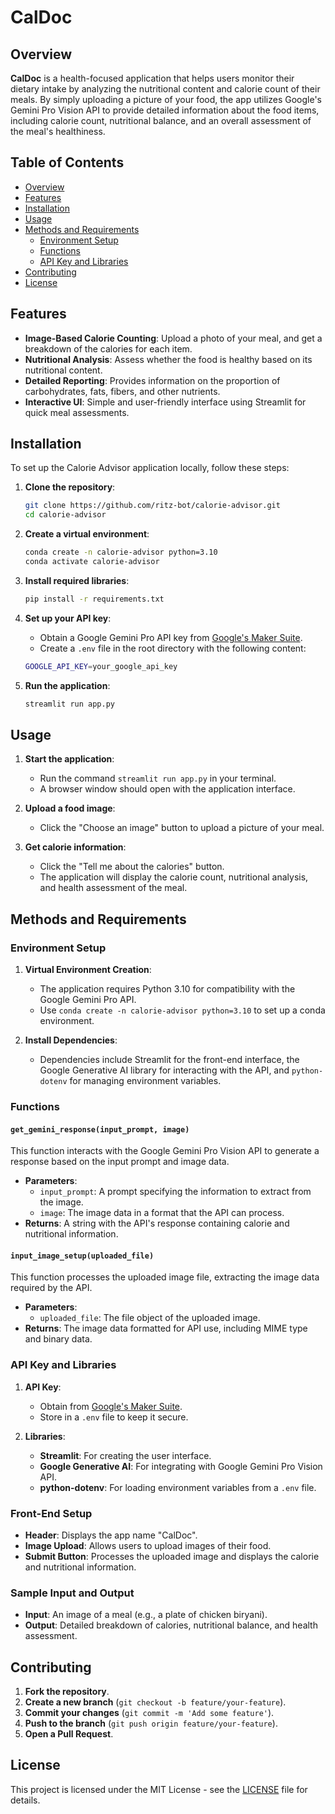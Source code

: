 # CalDoc

## Overview

**CalDoc** is a health-focused application that helps users monitor their dietary intake by analyzing the nutritional content and calorie count of their meals. By simply uploading a picture of your food, the app utilizes Google's Gemini Pro Vision API to provide detailed information about the food items, including calorie count, nutritional balance, and an overall assessment of the meal's healthiness.

## Table of Contents
- [Overview](#overview)
- [Features](#features)
- [Installation](#installation)
- [Usage](#usage)
- [Methods and Requirements](#methods-and-requirements)
  - [Environment Setup](#environment-setup)
  - [Functions](#functions)
  - [API Key and Libraries](#api-key-and-libraries)
- [Contributing](#contributing)
- [License](#license)

## Features
- **Image-Based Calorie Counting**: Upload a photo of your meal, and get a breakdown of the calories for each item.
- **Nutritional Analysis**: Assess whether the food is healthy based on its nutritional content.
- **Detailed Reporting**: Provides information on the proportion of carbohydrates, fats, fibers, and other nutrients.
- **Interactive UI**: Simple and user-friendly interface using Streamlit for quick meal assessments.

## Installation

To set up the Calorie Advisor application locally, follow these steps:

1. **Clone the repository**:
    ```bash
    git clone https://github.com/ritz-bot/calorie-advisor.git
    cd calorie-advisor
    ```

2. **Create a virtual environment**:
    ```bash
    conda create -n calorie-advisor python=3.10
    conda activate calorie-advisor
    ```

3. **Install required libraries**:
    ```bash
    pip install -r requirements.txt
    ```

4. **Set up your API key**:
    - Obtain a Google Gemini Pro API key from [Google's Maker Suite](https://makersuite.google.com/).
    - Create a `.env` file in the root directory with the following content:
    ```bash
    GOOGLE_API_KEY=your_google_api_key
    ```

5. **Run the application**:
    ```bash
    streamlit run app.py
    ```

## Usage

1. **Start the application**:
    - Run the command `streamlit run app.py` in your terminal.
    - A browser window should open with the application interface.

2. **Upload a food image**:
    - Click the "Choose an image" button to upload a picture of your meal.

3. **Get calorie information**:
    - Click the "Tell me about the calories" button.
    - The application will display the calorie count, nutritional analysis, and health assessment of the meal.

## Methods and Requirements

### Environment Setup

1. **Virtual Environment Creation**:
    - The application requires Python 3.10 for compatibility with the Google Gemini Pro API.
    - Use `conda create -n calorie-advisor python=3.10` to set up a conda environment.

2. **Install Dependencies**:
    - Dependencies include Streamlit for the front-end interface, the Google Generative AI library for interacting with the API, and `python-dotenv` for managing environment variables.

### Functions

#### `get_gemini_response(input_prompt, image)`

This function interacts with the Google Gemini Pro Vision API to generate a response based on the input prompt and image data.

- **Parameters**:
  - `input_prompt`: A prompt specifying the information to extract from the image.
  - `image`: The image data in a format that the API can process.
- **Returns**: A string with the API's response containing calorie and nutritional information.

#### `input_image_setup(uploaded_file)`

This function processes the uploaded image file, extracting the image data required by the API.

- **Parameters**:
  - `uploaded_file`: The file object of the uploaded image.
- **Returns**: The image data formatted for API use, including MIME type and binary data.

### API Key and Libraries

1. **API Key**:
    - Obtain from [Google's Maker Suite](https://makersuite.google.com/).
    - Store in a `.env` file to keep it secure.

2. **Libraries**:
    - **Streamlit**: For creating the user interface.
    - **Google Generative AI**: For integrating with Google Gemini Pro Vision API.
    - **python-dotenv**: For loading environment variables from a `.env` file.

### Front-End Setup

- **Header**: Displays the app name "CalDoc".
- **Image Upload**: Allows users to upload images of their food.
- **Submit Button**: Processes the uploaded image and displays the calorie and nutritional information.

### Sample Input and Output

- **Input**: An image of a meal (e.g., a plate of chicken biryani).
- **Output**: Detailed breakdown of calories, nutritional balance, and health assessment.

## Contributing

1. **Fork the repository**.
2. **Create a new branch** (`git checkout -b feature/your-feature`).
3. **Commit your changes** (`git commit -m 'Add some feature'`).
4. **Push to the branch** (`git push origin feature/your-feature`).
5. **Open a Pull Request**.

## License

This project is licensed under the MIT License - see the [LICENSE](LICENSE) file for details.
